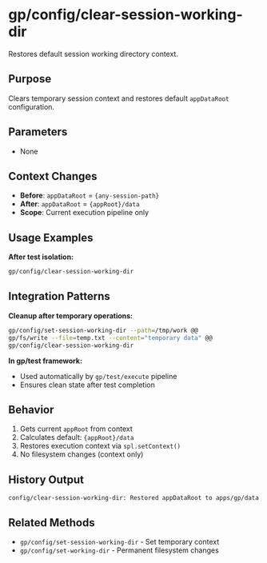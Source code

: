 # gp/config/clear-session-working-dir

Restores default session working directory context.

## Purpose
Clears temporary session context and restores default `appDataRoot` configuration.

## Parameters
- None

## Context Changes
- **Before**: `appDataRoot` = `{any-session-path}`
- **After**: `appDataRoot` = `{appRoot}/data` 
- **Scope**: Current execution pipeline only

## Usage Examples

**After test isolation:**
```bash
gp/config/clear-session-working-dir
```

## Integration Patterns

**Cleanup after temporary operations:**
```bash
gp/config/set-session-working-dir --path=/tmp/work @@
gp/fs/write --file=temp.txt --content="temporary data" @@
gp/config/clear-session-working-dir
```

**In gp/test framework:**
- Used automatically by `gp/test/execute` pipeline
- Ensures clean state after test completion

## Behavior
1. Gets current `appRoot` from context
2. Calculates default: `{appRoot}/data`
3. Restores execution context via `spl.setContext()`
4. No filesystem changes (context only)

## History Output
```
config/clear-session-working-dir: Restored appDataRoot to apps/gp/data
```

## Related Methods
- `gp/config/set-session-working-dir` - Set temporary context
- `gp/config/set-working-dir` - Permanent filesystem changes